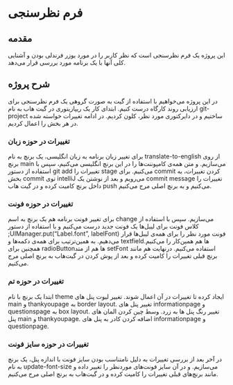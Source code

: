 # فرم نظرسنجی

## مقدمه

این پروژه یک فرم نظرسنجی است که نظر کاربر را در مورد یوزر فرندلی بودن و آشنایی کلی آنها با یک برنامه مورد بررسی قرار می‌دهد.

## شرح پروژه

در این پروژه می‌خواهیم با استفاده از گیت به صورت گروهی یک فرم نظرسنجی برای ارزیابی روند کارگاه درست کنیم. ابتدای کار یک ریپازیتوری در گیت هاب به نام git-project ساختیم و در دایرکتوری مورد نظر، کلون کردیم. در ادامه تغییرات خواسته شده در هر بخش را اعمال کردیم.

### تغییرات در حوزه زبان

برای تغییر زبان برنامه به زبان انگلیسی،  یک برنچ به نام  translate-to-english از روی برنچ main می‌سازیم. و متن همه‌ی کامپوننت‌ها را در این برنچ انگلیسی می‌کنیم، سپس با استفاده از دستور git add تغییرات را stage می‌کنیم. برای commit کردن تغییرات، به بخش commit توی intelliJ می‌رویم و بعد از نوشتن یک commit message  تغییرات را داخل برنچ کامیت کرده و در گیت هاب push می‌کنیم و به برنچ اصلی مرج می‌کنیم.

### تغییرات در حوزه فونت

برای تغییر فونت برنامه هم یک برنچ به اسم change می‌سازیم. سپس با استفاده از کلاس فونت برای لیبل‌ها یک فونت جدید درست می‌کنیم و با استفاده از دستور  ;UIManager.put(“Label.font”, labelFont) فونت مورد نظر را برای همه‌ی لیبل‌ها قرار می‌دهیم. به همین‌ترتیب برای همه‌ی دکمه‌ها و textfieldها هم همین‌کار را می‌کنیم. همچنین برای radioButtonها هم از متد setFont استفاده می‌کنیم.
درنهایت هم مانند برنچ قبلی تغییرات را کامیت کرده و بعد از پوش کردن در گیت‌هاب به برنچ اصلی مرج می‌کنیم.

### تغییرات در حوزه تم
ابتدا یک برنچ با نام theme ایجاد کرده تا تغییرات در آن اعمال شوند. 
تغییر لیوت پنل های main و thankyoupage به border layout.
تغییر پنل های informationpage و questionspage به box layout.
تغییر رنگ پنل ها به زرد.
وسط چین کردن المان های پنل main و thankyoupage.
اضافه کردن کادر به پنل های informationpage و questionpage.

### تغییرات در حوزه سایز فونت

در آخر بعد از بررسی تغییرات به دلیل نامتناسب بودن سایز فونت با اندازه پنل، یک برنچ به نام  update-font-size می‌سازیم. و در آن سایز فونت‌های موردنظر را تغییر داده و مانند برنچ‌های قبلی تغییرات را کامیت کرده و در گیت‌هاب به برنچ اصلی مرج می‌کنیم.
